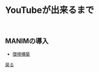 # YouTubeが出来るまで
<br>

## MANIMの導入
- [環境構築](installation)

[戻る](https://anomath.github.io/AnoMath/index)